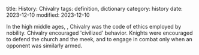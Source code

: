 title: History: Chivalry
tags: definition, dictionary
category: history
date: 2023-12-10
modified: 2023-12-10


In the high middle ages, ,
 Chivalry was the code of ethics employed by nobility. Chivalry
 encouraged 'civilized' behavior. Knights were encouraged to defend
 the church and the meek, and to engage in combat only when an
 opponent was similarly armed.




